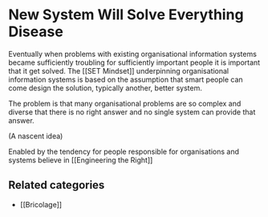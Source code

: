 # New System Will Solve Everything Disease

Eventually when problems with existing organisational information systems became sufficiently troubling for sufficiently important people it is important that it get solved. The [[SET Mindset]] underpinning organisational information systems is based on the assumption that smart people can come design the solution, typically another, better system.

The problem is that many organisational problems are so complex and diverse that there is no right answer and no single system can provide that answer.

(A nascent idea)

Enabled by the tendency for people responsible for organisations and systems believe in [[Engineering the Right]]

## Related categories

- [[Bricolage]]


